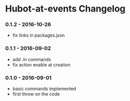 Hubot-at-events Changelog
==========================

### 0.1.2 - 2016-10-26
- fix links in packages.json

### 0.1.1 - 2016-09-02
- add .in commands
- fix action enable at creation

### 0.1.0 - 2016-09-01
- basic commands implemented
- first throw on the code
